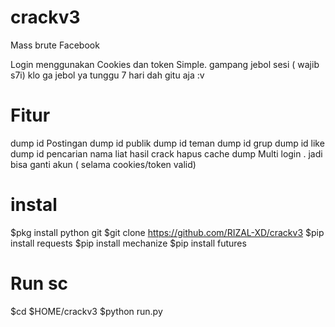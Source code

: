 # crackv3
Mass brute Facebook 

Login menggunakan Cookies dan token 
Simple.
gampang jebol sesi ( wajib s7i) 
klo ga jebol ya tunggu 7 hari 
dah gitu aja :v 

# Fitur 
dump id Postingan
dump id publik
dump id teman
dump id grup
dump id like
dump id pencarian nama
liat hasil crack
hapus cache dump
Multi login . jadi bisa ganti akun ( selama cookies/token valid) 

# instal
$pkg install python git
$git clone https://github.com/RIZAL-XD/crackv3
$pip install requests
$pip install mechanize
$pip install futures

# Run sc
$cd $HOME/crackv3
$python run.py
